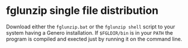 # fglunzip single file distribution 
Download either the `fglunzip.bat` or the `fglunzip shell` script to your system having a Genero installation.
If `$FGLDIR/bin` is in your `PATH` the program is compiled and exected just by running it on the command line.
